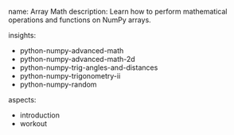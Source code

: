 name: Array Math 
description: Learn how to perform mathematical operations and functions on NumPy arrays.

insights:
  - python-numpy-advanced-math
  - python-numpy-advanced-math-2d
  - python-numpy-trig-angles-and-distances
  - python-numpy-trigonometry-ii
  - python-numpy-random

aspects:
  - introduction
  - workout

